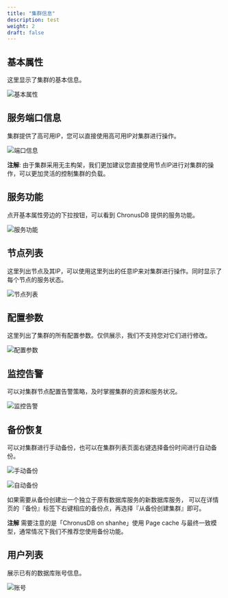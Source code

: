 ```yaml
---
title: "集群信息"
description: test
weight: 2
draft: false
---
```


## 基本属性

这里显示了集群的基本信息。

![基本属性](../../_images/basic_info.png)

## 服务端口信息

集群提供了高可用IP，您可以直接使用高可用IP对集群进行操作。

![端口信息](../../_images/port_info.png)

**注解**: 由于集群采用无主构架，我们更加建议您直接使用节点IP进行对集群的操作，可以更加灵活的控制集群的负载。

## 服务功能

点开基本属性旁边的下拉按钮，可以看到 ChronusDB 提供的服务功能。

![服务功能](../../_images/service_list.png)

## 节点列表

这里列出节点及其IP，可以使用这里列出的任意IP来对集群进行操作。同时显示了每个节点的服务状态。

![节点列表](../../_images/node_list.png)

## 配置参数

这里列出了集群的所有配置参数。仅供展示，我们不支持您对它们进行修改。

![配置参数](../../_images/env.png)

## 监控告警

可以对集群节点配置告警策略，及时掌握集群的资源和服务状况。

![监控告警](../../_images/alarm.png)

## 备份恢复

可以对集群进行手动备份，也可以在集群列表页面右键选择备份时间进行自动备份。

![手动备份](../../_images/backup.png)

![自动备份](../../_images/auto_backup.png)

如果需要从备份创建出一个独立于原有数据库服务的新数据库服务， 可以在详情页的『备份』标签下右键相应的备份点，再选择『从备份创建集群』即可。

**注解** 需要注意的是「ChronusDB on shanhe」使用 Page cache 与最终一致模型，通常情况下我们不推荐您使用备份功能。

## 用户列表

展示已有的数据库账号信息。

![账号](../../_images/display_userlist.png)

